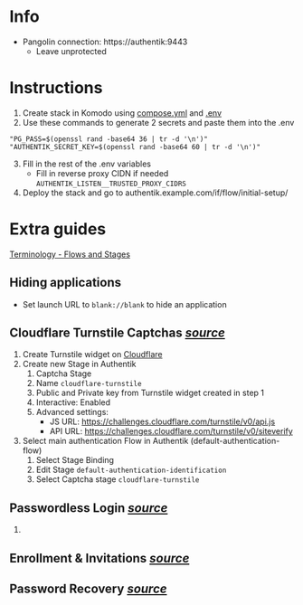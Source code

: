 # Info
 - Pangolin connection: https://authentik:9443
   - Leave unprotected

# Instructions
1. Create stack in Komodo using [compose.yml](https://github.com/platnub/titan-server/blob/main/docker/containers/authentik/compose.yml) and [.env](https://github.com/platnub/titan-server/blob/main/docker/containers/authentik/.env)
2. Use these commands to generate 2 secrets and paste them into the .env
```
"PG_PASS=$(openssl rand -base64 36 | tr -d '\n')"
"AUTHENTIK_SECRET_KEY=$(openssl rand -base64 60 | tr -d '\n')"
```
3. Fill in the rest of the .env variables
   - Fill in reverse proxy CIDN if needed `AUTHENTIK_LISTEN__TRUSTED_PROXY_CIDRS`
4. Deploy the stack and go to authentik.example.com/if/flow/initial-setup/

# Extra guides
[Terminology - Flows and Stages](https://www.youtube.com/watch?v=qicoDc2vVsQ&list=PLH73rprBo7vSkDq-hAuXOoXx2es-1ExOP&index=25)
## Hiding applications
 - Set launch URL to `blank://blank` to hide an application
## Cloudflare Turnstile Captchas _[source](https://www.youtube.com/watch?v=Fe5SttNa2lU)_
1. Create Turnstile widget on [Cloudflare](https://dash.cloudflare.com/)
2. Create new Stage in Authentik
    1. Captcha Stage
    2. Name `cloudflare-turnstile`
    3. Public and Private key from Turnstile widget created in step 1
    4. Interactive: Enabled
    5. Advanced settings:
       - JS URL: https://challenges.cloudflare.com/turnstile/v0/api.js
       - API URL: https://challenges.cloudflare.com/turnstile/v0/siteverify
3. Select main authentication Flow in Authentik (default-authentication-flow)
    1. Select Stage Binding
    2. Edit Stage `default-authentication-identification`
    3. Select Captcha stage `cloudflare-turnstile`
## Passwordless Login _[source](https://www.youtube.com/watch?v=aEpT2fYGwLw)_
1. 
## Enrollment & Invitations _[source](https://www.youtube.com/watch?v=mGOTpRfulfQ)_
## Password Recovery _[source](https://www.youtube.com/watch?v=NKJkYz0BIlA)_

